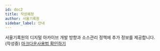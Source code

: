 ```yaml
---
id: doc2
title: 작성예정
author: 서울기록원
sidebar_label: 안내
---
```


서울기록원의 디지털 아카이브 개발 방향과 소스관리 정책에 추가 정보를 제공합니다.(작성중) 
[마크다운사용법 확인하기](https://docusaurus.io/docs/en/doc-markdown)
